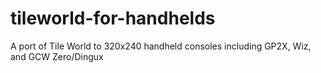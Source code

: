 tileworld-for-handhelds
=======================

A port of Tile World to 320x240 handheld consoles including GP2X, Wiz, and GCW Zero/Dingux
